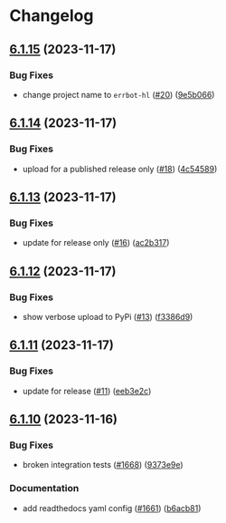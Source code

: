 # Changelog

## [6.1.15](https://github.com/Hapag-Lloyd/errbot/compare/6.1.14...6.1.15) (2023-11-17)


### Bug Fixes

* change project name to `errbot-hl` ([#20](https://github.com/Hapag-Lloyd/errbot/issues/20)) ([9e5b066](https://github.com/Hapag-Lloyd/errbot/commit/9e5b0664c2e624e09ccbe0bfb9e7c791623206d5))

## [6.1.14](https://github.com/Hapag-Lloyd/errbot/compare/6.1.13...6.1.14) (2023-11-17)


### Bug Fixes

* upload for a published release only ([#18](https://github.com/Hapag-Lloyd/errbot/issues/18)) ([4c54589](https://github.com/Hapag-Lloyd/errbot/commit/4c545893005aebb3208d5f72823e7a8a31dd50a5))

## [6.1.13](https://github.com/Hapag-Lloyd/errbot/compare/6.1.12...6.1.13) (2023-11-17)


### Bug Fixes

* update for release only ([#16](https://github.com/Hapag-Lloyd/errbot/issues/16)) ([ac2b317](https://github.com/Hapag-Lloyd/errbot/commit/ac2b31748bb6acb06cec9ead5e7de79ecdc06413))

## [6.1.12](https://github.com/Hapag-Lloyd/errbot/compare/6.1.11...6.1.12) (2023-11-17)


### Bug Fixes

* show verbose upload to PyPi ([#13](https://github.com/Hapag-Lloyd/errbot/issues/13)) ([f3386d9](https://github.com/Hapag-Lloyd/errbot/commit/f3386d987d0ef7af24aedadae524078e73f4d8ae))

## [6.1.11](https://github.com/Hapag-Lloyd/errbot/compare/6.1.10...6.1.11) (2023-11-17)


### Bug Fixes

* update for release ([#11](https://github.com/Hapag-Lloyd/errbot/issues/11)) ([eeb3e2c](https://github.com/Hapag-Lloyd/errbot/commit/eeb3e2ceb4ebccea2e6e9b664e72bf78fbec3e01))

## [6.1.10](https://github.com/Hapag-Lloyd/errbot/compare/6.1.9...6.1.10) (2023-11-16)


### Bug Fixes

* broken integration tests ([#1668](https://github.com/Hapag-Lloyd/errbot/issues/1668)) ([9373e9e](https://github.com/Hapag-Lloyd/errbot/commit/9373e9ebc7b0b8c2ad17c5ccb5a38f08692068ad))


### Documentation

* add readthedocs yaml config ([#1661](https://github.com/Hapag-Lloyd/errbot/issues/1661)) ([b6acb81](https://github.com/Hapag-Lloyd/errbot/commit/b6acb8150265a614c32248b758a822261b9fea57))
